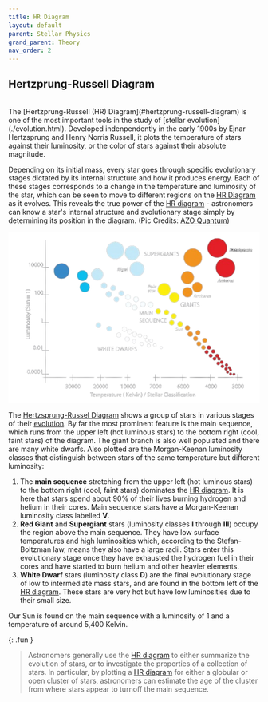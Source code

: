 ```yaml
---
title: HR Diagram
layout: default
parent: Stellar Physics
grand_parent: Theory
nav_order: 2
---
```


## Hertzprung-Russell Diagram

<br />
The [Hertzprung-Russell (HR) Diagram](#hertzprung-russell-diagram) is one of the most important tools in the study of [stellar evolution](./evolution.html). Developed indenpendently in the early 1900s by Ejnar Hertzsprung and Henry Norris Russell, it plots the temperature of stars against their luminosity, or the color of stars against their absolute magnitude.

Depending on its initial mass, every star goes through specific evolutionary stages dictated by its internal structure and how it produces energy. Each of these stages corresponds to a change in the temperature and luminosity of the star, which can be seen to move to different regions on the [HR Diagram](#hertzprung-russell-diagram) as it evolves. This reveals the true power of the [HR diagram](#hertzprung-russell-diagram) - astronomers can know a star's internal structure and svolutionary stage simply by determining its position in the diagram. (Pic Credits: [AZO Quantum](https://www.azoquantum.com/))

![HR Diagram](../../assets/images/theory/stellar%20physics/hr%20diagram/diagram.png)

The [Hertzsprung-Russel Diagram](#hertzprung-russell-diagram) shows a group of stars in various stages of their [evolution](./evolution.html). By far the most prominent feature is the main sequence, which runs from the upper left (hot luminous stars) to the bottom right (cool, faint stars) of the diagram. The giant branch is also well populated and there are many white dwarfs. Also plotted are the Morgan-Keenan luminosity classes that distinguish between stars of the same temperature but different luminosity:

1. The **main sequence** stretching from the upper left (hot luminous stars) to the bottom right (cool, faint stars) dominates the [HR diagram](#hertzprung-russell-diagram). It is here that stars spend about 90% of their lives burning hydrogen and helium in their cores. Main sequence stars have a Morgan-Keenan luminosity class labelled **V**.
2. **Red Giant** and **Supergiant** stars (luminosity classes **I** through **III**) occupy the region above the main sequence. They have low surface temperatures and high luminosities which, according to the Stefan-Boltzman law, means they also have a large radii. Stars enter this evolutionary stage once they have exhausted the hydrogen fuel in their cores and have started to burn helium and other heavier elements.
3. **White Dwarf** stars (luminosity class **D**) are the final evolutionary stage of low to intermediate mass stars, and are found in the bottom left of the [HR diagram](#hertzprung-russell-diagram). These stars are very hot but have low luminosities due to their small size.

Our Sun is found on the main sequence with a luminosity of 1 and a temperature of around 5,400 Kelvin.

{: .fun }

> Astronomers generally use the [HR diagram](#hertzprung-russell-diagram) to either summarize the evolution of stars, or to investigate the properties of a collection of stars. In particular, by plotting a [HR diagram](#hertzprung-russell-diagram) for either a globular or open cluster of stars, astronomers can estimate the age of the cluster from where stars appear to turnoff the main sequence.
